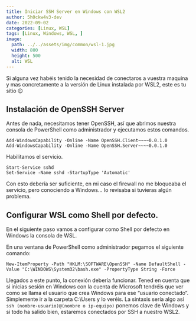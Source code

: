 ```yaml
---
title: Iniciar SSH Server en Windows con WSL2
author: 5h0ckw4v3-dev
date: 2022-09-02
categories: [Linux, WSL]
tags: [Linux, Windows, WSL, ]
image:
  path: ../../assets/img/common/wsl-1.jpg
  width: 800
  height: 500
  alt: WSL
---
```


Si alguna vez habéis tenido la necesidad de conectaros a vuestra maquina y mas concretamente a la versión de Linux instalada por WSL2, este es tu sitio 😉

## Instalación de OpenSSH Server

Antes de nada, necesitamos tener OpenSSH, así que abrimos nuestra consola de PowerShell como administrador y ejecutamos estos comandos.

```plaintext
Add-WindowsCapability -Online -Name OpenSSH.Client~~~~0.0.1.0
Add-WindowsCapability -Online -Name OpenSSH.Server~~~~0.0.1.0

```
Habilitamos el servicio.

```plaintext
Start-Service sshd
Set-Service -Name sshd -StartupType 'Automatic'

```

Con esto debería ser suficiente, en mi caso el firewall no me bloqueaba el servicio, pero conociendo a Windows… lo revisaba si tuvieras algún problema.

## Configurar WSL como Shell por defecto.

En el siguiente paso vamos a configurar como Shell por defecto en Windows la consola de WSL.

En una ventana de PowerShell como administrador pegamos el siguiente comando:
```plaintext
New-ItemProperty -Path "HKLM:\SOFTWARE\OpenSSH" -Name DefaultShell -Value "C:\WINDOWS\System32\bash.exe" -PropertyType String -Force
```
Llegados a este punto, la conexión debería funcionar. Tened en cuenta que si inicias sesión en Windows con la cuenta de Microsoft tendréis que ver como se llama el usuario que crea Windows para ese “usuario conectado”. Simplemente ir a la carpeta C:\Users y lo veréis. 
La sintaxis sería algo así `ssh (nombre-usuario)@(nombre o ip-equipo)` ponemos clave de Windows y si todo ha salido bien, estaremos conectados por SSH a nuestro WSL2.